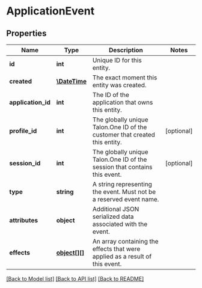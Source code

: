 # ApplicationEvent

## Properties
Name | Type | Description | Notes
------------ | ------------- | ------------- | -------------
**id** | **int** | Unique ID for this entity. | 
**created** | [**\DateTime**](\DateTime.md) | The exact moment this entity was created. | 
**application_id** | **int** | The ID of the application that owns this entity. | 
**profile_id** | **int** | The globally unique Talon.One ID of the customer that created this entity. | [optional] 
**session_id** | **int** | The globally unique Talon.One ID of the session that contains this event. | [optional] 
**type** | **string** | A string representing the event. Must not be a reserved event name. | 
**attributes** | **object** | Additional JSON serialized data associated with the event. | 
**effects** | [**object[][]**](array.md) | An array containing the effects that were applied as a result of this event. | 

[[Back to Model list]](../README.md#documentation-for-models) [[Back to API list]](../README.md#documentation-for-api-endpoints) [[Back to README]](../README.md)


